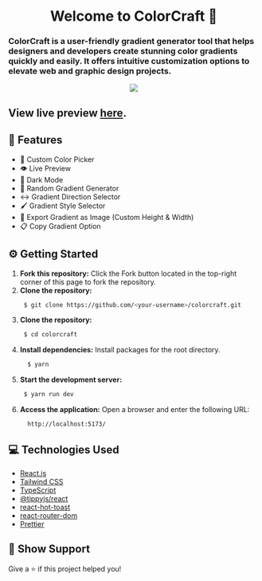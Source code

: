 <h1 align="center">Welcome to ColorCraft 👋</h1>

### ColorCraft is a user-friendly gradient generator tool that helps designers and developers create stunning color gradients quickly and easily. It offers intuitive customization options to elevate web and graphic design projects.

<p align="center">
  <kbd>
    <img src="https://github.com/programmer-rahul/colorcraft/blob/main/public/logo/logo.png"></img>
  </kbd>
</p>

## View live preview **[here](https://colorcraft.vercel.app)**.

## 🔧 Features

- 🎨 Custom Color Picker
- 👁️ Live Preview
- 🌙 Dark Mode
- 🎲 Random Gradient Generator
- ↔️ Gradient Direction Selector
- 🖌️ Gradient Style Selector
- 📐 Export Gradient as Image (Custom Height & Width)
- 📋 Copy Gradient Option

## ⚙️ Getting Started

1. **Fork this repository:** Click the Fork button located in the top-right corner of this page to fork the repository.
2. **Clone the repository:**
   ```bash
    $ git clone https://github.com/<your-username>/colorcraft.git
   ```
3. **Clone the repository:**
   ```bash
    $ cd colorcraft
   ```
4. **Install dependencies:**
   Install packages for the root directory.
   ```bash
     $ yarn
   ```
5. **Start the development server:**
   ```bash
    $ yarn run dev
   ```
6. **Access the application:**
   Open a browser and enter the following URL:
   ```bash
     http://localhost:5173/
   ```

## 💻 Technologies Used

- [React.js](https://reactjs.org/)
- [Tailwind CSS](https://tailwindcss.com/)
- [TypeScript](https://www.typescriptlang.org/)
- [@tippyjs/react](https://github.com/atomiks/tippyjs-react)
- [react-hot-toast](https://react-hot-toast.com/)
- [react-router-dom](https://reactrouter.com/)
- [Prettier](https://prettier.io/)

## 💖 Show Support

Give a ⭐️ if this project helped you!
